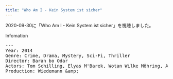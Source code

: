 ```yaml
---
title: "Who Am I - Kein System ist sicher"
---
```

2020-09-30に「Who Am I - Kein System ist sicher」を視聴しました。

Infomation
<pre>
---
Year: 2014
Genre: Crime, Drama, Mystery, Sci-Fi, Thriller
Director: Baran bo Odar
Actors: Tom Schilling, Elyas M'Barek, Wotan Wilke Möhring, Antoine Monot Jr.
Production: Wiedemann &amp;amp;
</pre>